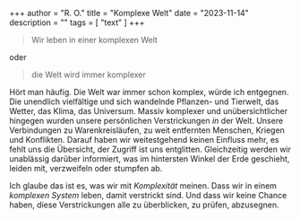 +++
author = "R. O."
title = "Komplexe Welt"
date = "2023-11-14"
description = ""
tags = [
    "text"
]
+++

> Wir leben in einer komplexen Welt

oder

> die Welt wird immer komplexer

Hört man häufig. Die Welt war immer schon komplex, würde ich entgegnen. Die unendlich vielfältige und sich wandelnde Pflanzen- und Tierwelt, das Wetter, das Klima, das Universum.
Massiv komplexer und unübersichtlicher hingegen wurden unsere persönlichen Verstrickungen *in* der Welt. Unsere Verbindungen zu Warenkreisläufen, zu weit entfernten Menschen, Kriegen und Konflikten. Darauf haben wir weitestgehend keinen Einfluss mehr, es fehlt uns die Übersicht, der Zugriff ist uns entglitten. Gleichzeitig werden wir unablässig darüber informiert, was im hintersten Winkel der Erde geschieht, leiden mit, verzweifeln oder stumpfen ab.

Ich glaube das ist es, was wir mit *Komplexität* meinen. Dass wir in einem *komplexen System* leben, damit verstrickt sind. Und dass wir keine Chance haben, diese Verstrickungen alle zu überblicken, zu prüfen, abzusegnen.
